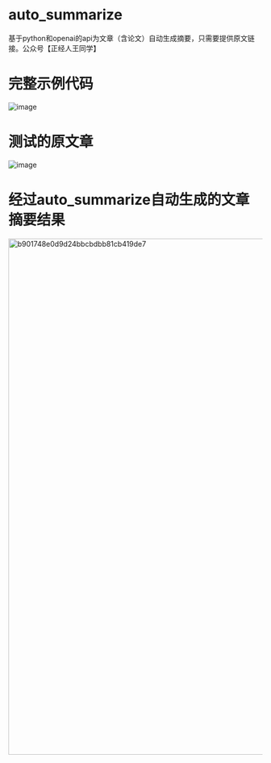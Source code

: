 # auto_summarize
基于python和openai的api为文章（含论文）自动生成摘要，只需要提供原文链接。公众号【正经人王同学】

# 完整示例代码
![image](https://user-images.githubusercontent.com/86822589/205922023-e91b946c-5884-4c71-98e9-ac9dead4aa52.png)

# 测试的原文章
![image](https://user-images.githubusercontent.com/86822589/205922740-33754aa2-b426-46bf-9b78-d75337f56aee.png)

# 经过auto_summarize自动生成的文章摘要结果

<img width="1024" alt="b901748e0d9d24bbcbdbb81cb419de7" src="https://user-images.githubusercontent.com/86822589/205922860-0939a7ec-7002-4e73-9018-082a25730218.png">

